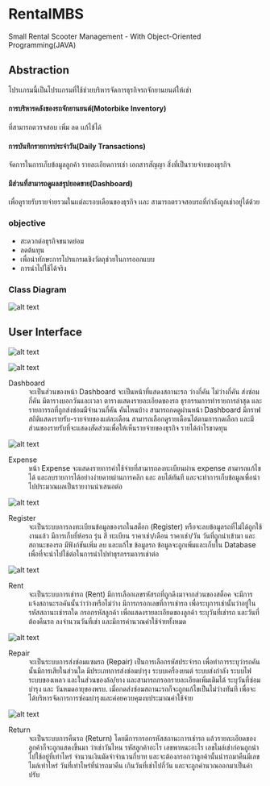 

# RentalMBS

Small Rental Scooter Management - With Object-Oriented Programming(JAVA)

## Abstraction

 โปรเเกรมนี้เป็นโปรเเกรมที่ใช้ช่วยบริหารจัดการธุรกิจรถจักยานยนต์ให้เช่า
 #### การบริหารคลังของรถจักยานยนต์(Motorbike Inventory)
 ที่สามารถตวรจสอบ เพิ่ม ลด เเก้ไข้ได้ 
 #### การบันทึกรายการประจำวัน(Daily Transactions) 
 จัดการในการเก็บข้อมูลลูกค้า รายละเอียดการเช่า เอกสารสัญญา  สิ่งที่เป็นรายจ่ายของธุรกิจ 
 #### มีส่วนที่สามารถดูผลสรุปยอดขาย(Dashboard) 
 เพื่อดูรายรับรายจ่ายรวมในเเต่ละรอบเดือนของธุรกิจ เเละ สามารถตรวจสอบรถที่กำลังถูกเช่าอยู่ได้ด้วย

### objective
- สะดวกต่อธุรกิจขนาดย่อม
- ลดต้นทุน
- เพื่อนำทักษะการโปรแกรมเชิงวัตถุช่วยในการออกแบบ
- การนำไปใช้ได้จริง


### Class Diagram


![alt text](https://raw.githubusercontent.com/sahussawud/RentalMBS/master/readme/classdiagram.png "Class Diagram")

## User Interface


![alt text](https://raw.githubusercontent.com/sahussawud/RentalMBS/master/readme/Dashboard1.png "Dashboard Interface(1)")


![alt text](https://raw.githubusercontent.com/sahussawud/RentalMBS/master/readme/Dashboard2.png "Dashboard Interface(2)")

<dl>
  <dt>Dashboard</dt>
  <dd>จะเป็นส่วนของหน้า Dashboard จะเป็นหน้าที่แสดงสถานะรถ ว่างกี่คัน ไม่ว่างกี่คัน ส่งซ่อมกี่คัน มีตารางบอกวันและเวลา ตารางแสดงรายละเอียดของรถ ธุรกรรมการทำรายการล่าสุด และรายการรถที่ถูกส่งซ่อมมีจำนวนกี่คัน คันไหนบ้าง สามารถกดดูผ่านหน้า Dashboard มีกราฟสถิติแสดงรายรับ-รายจ่ายของแต่ละเดือน สามารถเลือกดูรายเดือนได้ตามการกดเลือก  และมีส่วนของรายรับที่จะแสดงสัดส่วนเพื่อให้เห็นรายจ่ายของธุรกิจ รายได้กำไรขาดทุน 
</dd>
</dl>

![alt text](https://raw.githubusercontent.com/sahussawud/RentalMBS/master/readme/Expense.png "Expense Interface")

<dl>
  <dt>Expense</dt>
  <dd>หน้า Expense จะแสดงรายการค่าใช้จ่ายที่สามารถลงทะเบียนผ่าน expense สามารถแก้ไขได้ และลบรายการได้อย่างง่ายดายผ่านการคลิก และ ลบได้ทันที และจะทำการเก็บข้อมูลเพื่อนำไปประมาณผลเป็นรายงานนำเสนอต่อ 
</dd>
</dl>

![alt text](https://raw.githubusercontent.com/sahussawud/RentalMBS/master/readme/Register.png "Register Interface")

<dl>
  <dt>Register</dt>
  <dd> จะเป็นระบบการลงทะเบียนข้อมูลของรถในสต็อก (Register) หรือจะลบข้อมูลรถที่ไม่ได้ถูกใช้งานแล้ว มีการเก็บยี่ห้อรถ รุ่น สี ทะเบียน ราคาเช่า/เดือน ราคาเช่า/วัน วันที่ถูกนำเข้ามา และสถานะของรถ มีฟังก์ชันเพิ่ม ลบ และแก้ไข ข้อมูลรถ ข้อมูลจะถูกเพิ่มและเก็บใน Database เพื่อที่จะนำไปใช้ต่อในการนำไปทำธุรกรรมการเช่าต่อ
</dd>
</dl>

![alt text](https://raw.githubusercontent.com/sahussawud/RentalMBS/master/readme/Rent.png "Rent Interface")

<dl>
  <dt>Rent</dt>
  <dd>จะเป็นระบบการเช่ารถ (Rent) มีการเลือกเลขรหัสรถที่ถูกดึงมาจากส่วนของสต็อค จะมีการแจ้งสถานะรถคันนั้นว่าว่างหรือไม่ว่าง มีการกรอกเลขที่การเช่ารถ เพื่อระบุการเช่านั้นว่าอยู่ในรหัสสถานะเช่ารถใด กรอกรหัสลูกค้า เพื่อแสดงรายละเอียดของลูกค้า ระบุวันที่เช่ารถ และวันที่ต้องคืนรถ ลงจำนวนวันที่เช่า และมีการคำนวณค่าใช้จ่ายทั้งหมด
 
</dd>
</dl>

![alt text](https://raw.githubusercontent.com/sahussawud/RentalMBS/master/readme/Repair.png "Repair Interface(2)")

<dl>
  <dt>Repair</dt>
  <dd> จะเป็นระบบการส่งซ่อมแซมรถ (Repair) เป็นการเลือกรหัสประจำรถ เพื่อทำการระบุว่ารถคันนั้นมีการเสียในส่วนใด มีประเภทการส่งซ่อมบำรุง ระบบเครื่องยนต์ ระบบส่งกำลัง ระบบไฟ ระบบของเหลว และในส่วนของล้อ/ยาง และสามารถกรอกรายละเอียดเพิ่มเติมได้ ระบุวันที่ซ่อมบำรุง และ วันหมดอายุของพรบ. เมื่อกดส่งซ่อมสถานะรถก็จะถูกแก้ไขเป็นไม่ว่างทันที เพื่อจะได้บริหารจัดการการซ่อมบำรุงและค่อยควบคุมงบประมาณค่าใช้จ่าย

</dd>
</dl>

![alt text](https://raw.githubusercontent.com/sahussawud/RentalMBS/master/readme/Return.png "Return Interface(2)")

<dl>
  <dt>Return</dt>
  <dd>จะเป็นระบบการคืนรถ (Return) โดยมีการกรอกรหัสสถานะการเช่ารถ แล้วรายละเอียดของลูกค้าก็จะถูกแสดงขึ้นมา ว่าเช่าวันไหน รหัสลูกค้าอะไร เลขพาหนะอะไร เลขไมล์เช่าก่อนถูกนำไปใช้อยู่ที่เท่าไหร่ จำนวนเงินมัดจำจำนวนกี่บาท และจะต้องกรอกว่าลูกค้านั้นนำรถมาคืนมีเลขไมล์เท่าไหร่ วันที่เท่าไหร่ที่นำรถมาคืน เกินวันที่เช่าไปกี่วัน  และจะถูกคำนวณออกมาเป็นค่าปรับ
</dd>
</dl>


